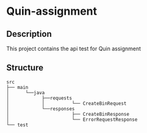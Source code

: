 # Quin-assignment

## Description

This project contains the api test for Quin assignment

## Structure

```
src
├── main
│      └──java
│            ├──requests
│            │          └── CreateBinRequest
│            └──responses
│                       ├── CreateBinResponse
│                       └── ErrorRequestResponse
└── test
